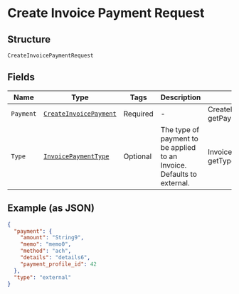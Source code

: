 
# Create Invoice Payment Request

## Structure

`CreateInvoicePaymentRequest`

## Fields

| Name | Type | Tags | Description | Getter | Setter |
|  --- | --- | --- | --- | --- | --- |
| `Payment` | [`CreateInvoicePayment`](../../doc/models/create-invoice-payment.md) | Required | - | CreateInvoicePayment getPayment() | setPayment(CreateInvoicePayment payment) |
| `Type` | [`InvoicePaymentType`](../../doc/models/invoice-payment-type.md) | Optional | The type of payment to be applied to an Invoice. Defaults to external. | InvoicePaymentType getType() | setType(InvoicePaymentType type) |

## Example (as JSON)

```json
{
  "payment": {
    "amount": "String9",
    "memo": "memo0",
    "method": "ach",
    "details": "details6",
    "payment_profile_id": 42
  },
  "type": "external"
}
```

